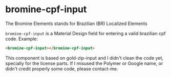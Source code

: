 # bromine-cpf-input

The Bromine Elements stands for Brazilian (BR) Localized Elements

`bromine-cpf-input` is a Material Design field for entering a valid brazilian cpf code.
Example:

```html
<bromine-cpf-input></bromine-cpf-input>
```
This component is based on gold-zip-input and I didn't clean the code yet, specially for the license parts.
If I misused the Polymer or Google name, or didn't credit properly some code, please contact-me.